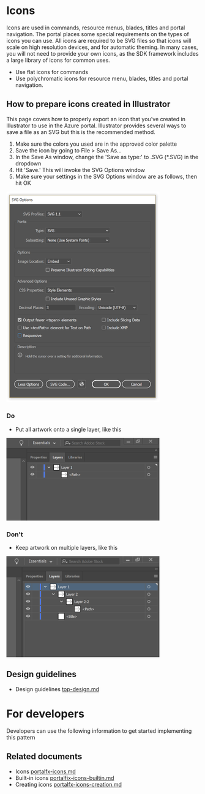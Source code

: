 ﻿# Icons
Icons are used in commands, resource menus, blades, titles and portal navigation. The portal places some special requirements on the types of icons you can use. All icons are required to be SVG files so that icons will scale on high resolution devices, and for automatic theming.
In many cases, you will not need to provide your own icons, as the SDK framework includes a large library of icons for common uses.

* Use flat icons for commands
* Use polychromatic icons for resource menu, blades, titles and portal navigation.

<a name="how-to-prepare-icons-created-in-illustrator"></a>
## How to prepare icons created in Illustrator
This page covers how to properly export an icon that you've created in Illustrator to use in the Azure portal. Illustrator provides several ways to save a file as an SVG but this is the recommended method.
<!--TODO Claire to get link to palette -->
1. Make sure the colors you used are in the approved color palette
2. Save the icon by going to File > Save As...
3. In the Save As window, change the 'Save as type:'  to .SVG (*.SVG) in the dropdown
4. Hit 'Save.' This will invoke the SVG Options window
5. Make sure your settings in the SVG Options window are as follows, then hit OK
<div style="max-width:400px">
<img alttext="Page with list example" src="../media/design-patterns-icons/icons-export-settings.png"  />
</div>

<a name="how-to-prepare-icons-created-in-illustrator-do"></a>
### Do
 - Put all artwork onto a single layer, like this

<div style="max-width:400px">
<img alttext="Page with list example" src="../media/design-patterns-icons/icons-layers-do.png"  />
</div>

<a name="how-to-prepare-icons-created-in-illustrator-don-t"></a>
### Don&#39;t
 - Keep artwork on multiple layers, like this
 
 <div style="max-width:400px">
<img alttext="Page with list example" src="../media/design-patterns-icons/icons-layers-dont.png"  />
</div>

<a name="design-guidelines"></a>
## Design guidelines
* Design guidelines [top-design.md](top-design.md)

<a name="for-developers"></a>
# For developers
Developers can use the following information to get started implementing this pattern

<a name="for-developers-related-documents"></a>
## Related documents

* Icons [portalfx-icons.md](portalfx-icons.md)
* Built-in icons [portalfix-icons-builtin.md](portalfx-icons-builtin.md)
* Creating icons [portalfx-icons-creation.md](portalfx-icons-creation.md)
